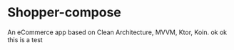 # Shopper-compose
An eCommerce app based on Clean Architecture, MVVM, Ktor, Koin. ok ok this is a test
